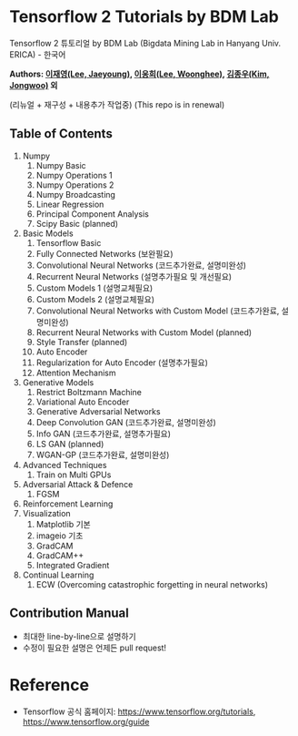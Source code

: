 # Tensorflow 2 Tutorials by BDM Lab
Tensorflow 2 튜토리얼 by BDM Lab (Bigdata Mining Lab in Hanyang Univ. ERICA) - 한국어

**Authors: [이재영(Lee, Jaeyoung)](https://github.com/wayexists02), [이웅희(Lee, Woonghee)](https://github.com/WoongheeLee), [김종우(Kim, Jongwoo)](https://github.com/kjwspecial) 외**

(리뉴얼 + 재구성 + 내용추가 작업중)
(This repo is in renewal)

## Table of Contents
1. Numpy
    1. Numpy Basic
    2. Numpy Operations 1
    3. Numpy Operations 2
    4. Numpy Broadcasting
    5. Linear Regression
    6. Principal Component Analysis
    7. Scipy Basic (planned)
2. Basic Models
    1. Tensorflow Basic
    2. Fully Connected Networks (보완필요)
    3. Convolutional Neural Networks (코드추가완료, 설명미완성)
    4. Recurrent Neural Networks (설명추가필요 및 개선필요)
    5. Custom Models 1 (설명교체필요)
    6. Custom Models 2 (설명교체필요)
    7. Convolutional Neural Networks with Custom Model (코드추가완료, 설명미완성)
    8. Recurrent Neural Networks with Custom Model (planned)
    9. Style Transfer (planned)
    10. Auto Encoder
    11. Regularization for Auto Encoder (설명추가필요)
    12. Attention Mechanism
3. Generative Models
    1. Restrict Boltzmann Machine
    2. Variational Auto Encoder
    3. Generative Adversarial Networks
    4. Deep Convolution GAN (코드추가완료, 설명미완성)
    5. Info GAN (코드추가완료, 설명추가필요)
    6. LS GAN (planned)
    7. WGAN-GP (코드추가완료, 설명미완성)
4. Advanced Techniques
    1. Train on Multi GPUs
5. Adversarial Attack & Defence
    1. FGSM
6. Reinforcement Learning
7. Visualization
    1. Matplotlib 기본
    2. imageio 기초
    3. GradCAM
    4. GradCAM++
    5. Integrated Gradient
8. Continual Learning
    1. ECW (Overcoming catastrophic forgetting in neural networks)

## Contribution Manual

- 최대한 line-by-line으로 설명하기
- 수정이 필요한 설명은 언제든 pull request!

# Reference
- Tensorflow 공식 홈페이지: https://www.tensorflow.org/tutorials, https://www.tensorflow.org/guide
